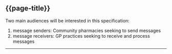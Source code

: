 ## {{page-title}}

Two main audiences will be interested in this specification:

1. message senders: Community pharmacies seeking to send messages
2. message receivers: GP practices seeking to receive and process messages

---